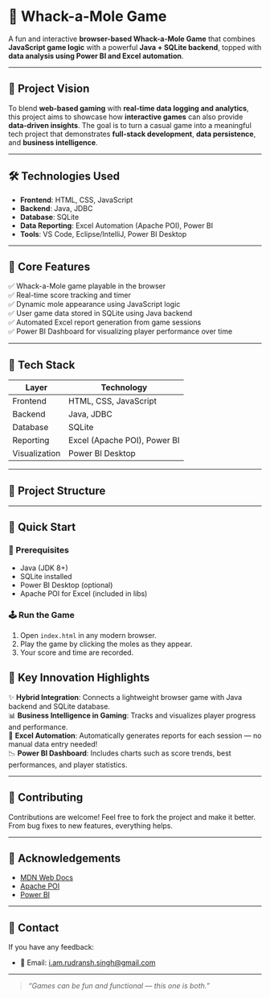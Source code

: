 # 🎯 Whack-a-Mole Game

A fun and interactive **browser-based Whack-a-Mole Game** that combines **JavaScript game logic** with a powerful **Java + SQLite backend**, topped with **data analysis using Power BI and Excel automation**.

---

## 🌟 Project Vision

To blend **web-based gaming** with **real-time data logging and analytics**, this project aims to showcase how **interactive games** can also provide **data-driven insights**. The goal is to turn a casual game into a meaningful tech project that demonstrates **full-stack development**, **data persistence**, and **business intelligence**.

---

## 🛠️ Technologies Used

- **Frontend**: HTML, CSS, JavaScript
- **Backend**: Java, JDBC
- **Database**: SQLite
- **Data Reporting**: Excel Automation (Apache POI), Power BI
- **Tools**: VS Code, Eclipse/IntelliJ, Power BI Desktop

---

## 🧠 Core Features

✅ Whack-a-Mole game playable in the browser  
✅ Real-time score tracking and timer  
✅ Dynamic mole appearance using JavaScript logic  
✅ User game data stored in SQLite using Java backend  
✅ Automated Excel report generation from game sessions  
✅ Power BI Dashboard for visualizing player performance over time  

---

## 🔧 Tech Stack

| Layer           | Technology                |
|----------------|---------------------------|
| Frontend       | HTML, CSS, JavaScript     |
| Backend        | Java, JDBC                |
| Database       | SQLite                    |
| Reporting      | Excel (Apache POI), Power BI |
| Visualization  | Power BI Desktop          |

---

## 📁 Project Structure


---

## 🚀 Quick Start

### 🔧 Prerequisites
- Java (JDK 8+)
- SQLite installed
- Power BI Desktop (optional)
- Apache POI for Excel (included in libs)

### 🕹️ Run the Game

1. Open `index.html` in any modern browser.
2. Play the game by clicking the moles as they appear.
3. Your score and time are recorded.


## 🧪 Key Innovation Highlights

✨ **Hybrid Integration**: Connects a lightweight browser game with Java backend and SQLite database.  
📊 **Business Intelligence in Gaming**: Tracks and visualizes player progress and performance.  
🧾 **Excel Automation**: Automatically generates reports for each session — no manual data entry needed!  
📉 **Power BI Dashboard**: Includes charts such as score trends, best performances, and player statistics.

---

## 🤝 Contributing

Contributions are welcome! Feel free to fork the project and make it better. From bug fixes to new features, everything helps.

---


## 🙌 Acknowledgements

- [MDN Web Docs](https://developer.mozilla.org/)
- [Apache POI](https://poi.apache.org/)
- [Power BI](https://powerbi.microsoft.com/)

---

## 🔗 Contact

If you have any feedback:
- 📧 Email: i.am.rudransh.singh@gmail.com

---

> _“Games can be fun and functional — this one is both.”_

